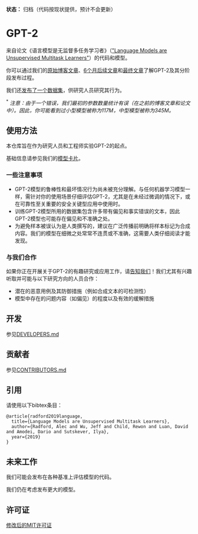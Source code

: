 **状态：** 归档（代码按现状提供，预计不会更新）

# GPT-2

来自论文《语言模型是无监督多任务学习者》（["Language Models are Unsupervised Multitask Learners"](https://d4mucfpksywv.cloudfront.net/better-language-models/language-models.pdf)）的代码和模型。

你可以通过我们的[原始博客文章](https://openai.com/research/better-language-models/)、[6个月后续文章](https://openai.com/blog/gpt-2-6-month-follow-up/)和[最终文章](https://www.openai.com/blog/gpt-2-1-5b-release/)了解GPT-2及其分阶段发布过程。

我们还[发布了一个数据集](https://github.com/openai/gpt-2-output-dataset)，供研究人员研究其行为。

<sup>*</sup> *注意：由于一个错误，我们最初的参数数量统计有误（在之前的博客文章和论文中）。因此，你可能看到过小型模型被称为117M，中型模型被称为345M。*

## 使用方法

本仓库旨在作为研究人员和工程师实验GPT-2的起点。

基础信息请参见我们的[模型卡片](./model_card.md)。

### 一些注意事项

- GPT-2模型的鲁棒性和最坏情况行为尚未被充分理解。与任何机器学习模型一样，需针对你的使用场景仔细评估GPT-2，尤其是在未经过微调的情况下，或在可靠性至关重要的安全关键型应用中使用时。
- 训练GPT-2模型所用的数据集包含许多带有偏见和事实错误的文本，因此GPT-2模型也可能存在偏见和不准确之处。
- 为避免样本被误认为是人类撰写的，建议在广泛传播前明确将样本标记为合成内容。我们的模型在细微之处常常不连贯或不准确，这需要人类仔细阅读才能发现。

### 与我们合作

如果你正在开展关于GPT-2的有趣研究或应用工作，请[告知我们](mailto:languagequestions@openai.com)！我们尤其有兴趣听取并可能与以下研究方向的人员合作：
- 潜在的恶意用例及其防御措施（例如合成文本的可检测性）
- 模型中存在的问题内容（如偏见）的程度以及有效的缓解措施

## 开发

参见[DEVELOPERS.md](./DEVELOPERS.md)

## 贡献者

参见[CONTRIBUTORS.md](./CONTRIBUTORS.md)

## 引用

请使用以下bibtex条目：
```
@article{radford2019language,
  title={Language Models are Unsupervised Multitask Learners},
  author={Radford, Alec and Wu, Jeff and Child, Rewon and Luan, David and Amodei, Dario and Sutskever, Ilya},
  year={2019}
}
```

## 未来工作

我们可能会发布在各种基准上评估模型的代码。

我们仍在考虑发布更大的模型。

## 许可证

[修改后的MIT许可证](./LICENSE)